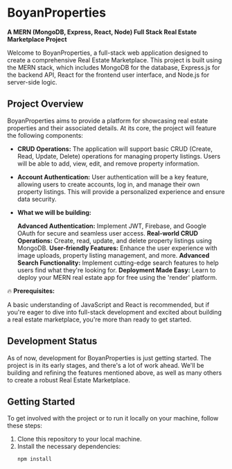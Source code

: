 # BoyanProperties

**A MERN (MongoDB, Express, React, Node) Full Stack Real Estate Marketplace Project**

Welcome to BoyanProperties, a full-stack web application designed to create a comprehensive Real Estate Marketplace. This project is built using the MERN stack, which includes MongoDB for the database, Express.js for the backend API, React for the frontend user interface, and Node.js for server-side logic.

## Project Overview

BoyanProperties aims to provide a platform for showcasing real estate properties and their associated details. At its core, the project will feature the following components:

- **CRUD Operations:** The application will support basic CRUD (Create, Read, Update, Delete) operations for managing property listings. Users will be able to add, view, edit, and remove property information.

- **Account Authentication:** User authentication will be a key feature, allowing users to create accounts, log in, and manage their own property listings. This will provide a personalized experience and ensure data security.

- **What we will be building:**

     **Advanced Authentication:** Implement JWT, Firebase, and Google OAuth for secure and seamless user access.
     **Real-world CRUD Operations:** Create, read, update, and delete property listings using MongoDB.
     **User-friendly Features:** Enhance the user experience with image uploads, property listing management, and more.
     **Advanced Search Functionality:** Implement cutting-edge search features to help users find what they're looking for.
     **Deployment Made Easy:** Learn to deploy your MERN real estate app for free using the 'render' platform.

🔥 **Prerequisites:**

A basic understanding of JavaScript and React is recommended, but if you're eager to dive into full-stack development and excited about building a real estate marketplace, you're more than ready to get started.

## Development Status

As of now, development for BoyanProperties is just getting started. The project is in its early stages, and there's a lot of work ahead. We'll be building and refining the features mentioned above, as well as many others to create a robust Real Estate Marketplace.

## Getting Started

To get involved with the project or to run it locally on your machine, follow these steps:

1. Clone this repository to your local machine.
2. Install the necessary dependencies:
   ```bash
   npm install
   ```
